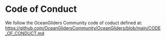 # Code of Conduct

We follow the OceanGliders Community code of coduct defined at: https://github.com/OceanGlidersCommunity/OceanGliders/blob/main/CODE_OF_CONDUCT.md
